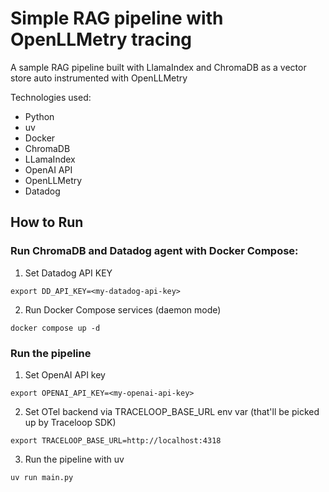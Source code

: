 # Simple RAG pipeline with OpenLLMetry tracing
A sample RAG pipeline built with LlamaIndex and ChromaDB as a vector store auto instrumented with OpenLLMetry

Technologies used:
- Python
- uv
- Docker
- ChromaDB
- LLamaIndex
- OpenAI API
- OpenLLMetry
- Datadog 

## How to Run

### Run ChromaDB and Datadog agent with Docker Compose:

1. Set Datadog API KEY

```
export DD_API_KEY=<my-datadog-api-key>
```
   
2. Run Docker Compose services (daemon mode)
```
docker compose up -d
```

### Run the pipeline

1. Set OpenAI API key

```
export OPENAI_API_KEY=<my-openai-api-key>
```

2. Set OTel backend via TRACELOOP_BASE_URL env var (that'll be picked up by Traceloop SDK)

```
export TRACELOOP_BASE_URL=http://localhost:4318
```

3. Run the pipeline with uv

```
uv run main.py
```
